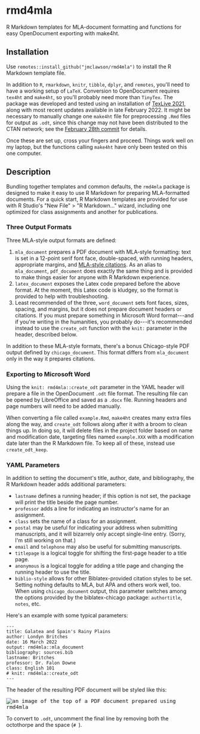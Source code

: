 # rmd4mla
R Markdown templates for MLA-document formatting and functions for easy OpenDocument exporting with make4ht.

## Installation
Use `remotes::install_github("jmclawson/rmd4mla")` to install the R Markdown template file.

In addition to `R`, `rmarkdown`, `knitr`, `tibble`, `dplyr`, and `remotes`, you'll need to have a working setup of `LaTeX`. Conversion to OpenDocument requires `tex4ht` and `make4ht`, so you'll probably need more than `TinyTex`. The package was developed and tested using an installation of [TexLive 2021](https://www.tug.org/texlive/), along with most recent updates available in late February 2022. It might be necessary to manually change one `make4ht` file for preprocessing `.Rmd` files for output as `.odt`, since this change may not have been distributed to the CTAN network; see the [February 28th commit](https://github.com/michal-h21/make4ht/commit/a7ed9e73948ce8fd9749e94bd84a7607cca07f9c) for details.

Once these are set up, cross your fingers and proceed. Things work well on my laptop, but the functions calling `make4ht` have only been tested on this one computer.

## Description
Bundling together templates and common defaults, the `rmd4mla` package is designed to make it easy to use R Markdown for preparing MLA-formatted documents. For a quick start, R Markdown templates are provided for use with R Studio's "New File" > "R Markdown..." wizard, including one optimized for class assignments and another for publications.

### Three Output Formats
Three MLA-style output formats are defined:

1. `mla_document` prepares a PDF document with MLA-style formatting: text is set in a 12-point serif font face, double-spaced, with running headers, appropriate margins, and [MLA-style citations](https://ctan.org/pkg/biblatex-mla). As an alias to `mla_document`, `pdf_document` does exactly the same thing and is provided to make things easier for anyone with R Markdown experience.
2. `latex_document` exposes the Latex code prepared before the above format. At the moment, this Latex code is kludgey, so the format is provided to help with troubleshooting.
3. Least recommended of the three, `word_document` sets font faces, sizes, spacing, and margins, but it does not prepare document headers or citations. If you must prepare something in Microsoft Word format---and if you're writing in the humanities, you probably do---it's recommended instead to use the `create_odt` function with the `knit:` parameter in the header, described below.

In addition to these MLA-style formats, there's a bonus Chicago-style PDF output defined by `chicago_document`. This format differs from `mla_document` only in the way it prepares citations.

### Exporting to Microsoft Word

Using the `knit: rmd4mla::create_odt` parameter in the YAML header will prepare a file in the OpenDocument `.odt` file format. The resulting file can be opened by LibreOffice and saved as a `.docx` file. Running headers and page numbers will need to be added manually.

When converting a file called `example.Rmd`, `make4ht` creates many extra files along the way, and `create_odt` follows along after it with a broom to clean things up. In doing so, it will delete files in the project folder based on name and modification date, targeting files named `example.XXX` with a modification date later than the R Markdown file. To keep all of these, instead use `create_odt_keep`.

### YAML Parameters
In addition to setting the document's title, author, date, and bibliography, the R Markdown header adds additional parameters: 

- `lastname` defines a running header; if this option is not set, the package will print the title beside the page number.
- `professor` adds a line for indicating an instructor's name for an assignment.
- `class` sets the name of a class for an assignment.
- `postal` may be useful for indicating your address when submitting manuscripts, and it will bizarrely only accept single-line entry. (Sorry, I'm still working on that.)
- `email` and `telephone` may also be useful for submitting manuscripts.
- `titlepage` is a logical toggle for shifting the first-page header to a title page.
- `anonymous` is a logical toggle for adding a title page and changing the running header to use the title.
- `biblio-style` allows for other Biblatex-provided citation styles to be set. Setting nothing defaults to MLA, but APA and others work well, too. When using `chicago_document` output, this parameter switches among the options provided by the biblatex-chicago package: `authortitle`, `notes`, etc.

Here's an example with some typical parameters:

```
---
title: Galatea and Spain's Rainy Plains
author: Londyn Britches
date: 16 March 2022
output: rmd4mla::mla_document
bibliography: sources.bib
lastname: Britches
professor: Dr. Falon Downe
class: English 101
# knit: rmd4mla::create_odt
---
```

The header of the resulting PDF document will be styled like this:

<kbd>
  <img src="https://jmclawson.net/rmd4mla_header.png", alt="an image of the top of a PDF document prepared using rmd4mla">
</kbd>


To convert to `.odt`, uncomment the final line by removing both the octothorpe and the space (`# `).
